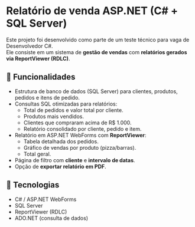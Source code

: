 # Relatório de venda ASP.NET (C# + SQL Server)

Este projeto foi desenvolvido como parte de um teste técnico para vaga de Desenvolvedor C#.  
Ele consiste em um sistema de **gestão de vendas** com **relatórios gerados via ReportViewer (RDLC)**.

## 🔹 Funcionalidades
- Estrutura de banco de dados (SQL Server) para clientes, produtos, pedidos e itens de pedido.
- Consultas SQL otimizadas para relatórios:
  - Total de pedidos e valor total por cliente.
  - Produtos mais vendidos.
  - Clientes que compraram acima de R$ 1.000.
  - Relatório consolidado por cliente, pedido e item.
- Relatório em ASP.NET WebForms com **ReportViewer**:
  - Tabela detalhada dos pedidos.
  - Gráfico de vendas por produto (pizza/barras).
  - Total geral.
- Página de filtro com **cliente** e **intervalo de datas**.
- Opção de **exportar relatório em PDF**.

## 🔹 Tecnologias
- C# / ASP.NET WebForms
- SQL Server
- ReportViewer (RDLC)
- ADO.NET (consulta de dados)
